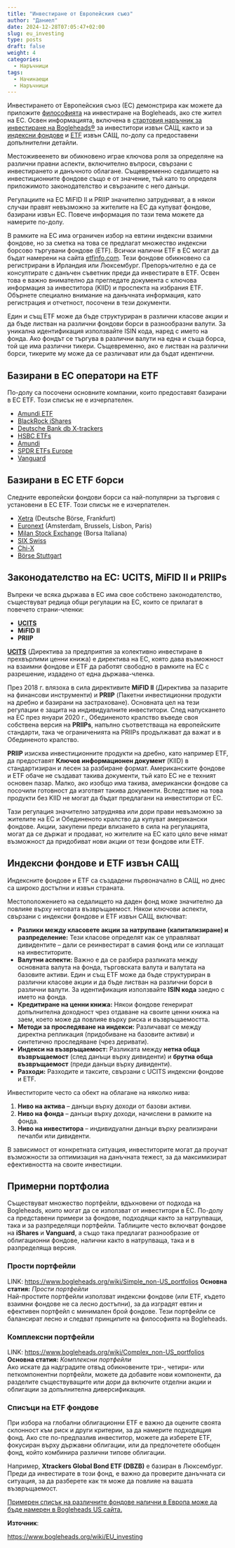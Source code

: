 ```yaml
---
title: "Инвестиране от Европейския съюз"
author: "Даниел"
date: 2024-12-28T07:05:47+02:00
slug: eu_investing
type: posts
draft: false
weight: 4
categories:
  - Наръчници
tags:
  - Начинаещи
  - Наръчници
---
```


Инвестирането от Европейския съюз (ЕС) демонстрира как можете да приложите [философията](/posts/investment_philosophy) на инвестиране на Bogleheads, ако сте жител на ЕС. Освен информацията, включена в [стартовия наръчник за инвестиране на Bogleheads®](/posts/the_beginners_guide_to_passive_investing) за инвеститори извън САЩ, както и за [индексни фондове](/dict/index_fund) и [ETF](/dict/etf) извън САЩ, по-долу са предоставени допълнителни детайли.

Местоживеенето ви обикновено играе ключова роля за определяне на различни правни аспекти, включително въпроси, свързани с инвестирането и данъчното облагане. Същевременно седалището на инвестиционните фондове също е от значение, тъй като то определя приложимото законодателство и свързаните с него данъци.

Регулациите на ЕС MiFID II и PRIIP значително затрудняват, а в някои случаи правят невъзможно за жителите на ЕС да купуват фондове, базирани извън ЕС. Повече информация по тази тема можете да намерите по-долу.

В рамките на ЕС има ограничен избор на евтини индексни взаимни фондове, но за сметка на това се предлагат множество индексни борсово търгувани фондове (ETF). Всички налични ETF в ЕС могат да бъдат намерени на сайта [etfinfo.com](https://www.etfinfo.com/). Тези фондове обикновено са регистрирани в Ирландия или Люксембург. Препоръчително е да се консултирате с данъчен съветник преди да инвестирате в ETF. Освен това е важно внимателно да прегледате документа с ключова информация за инвеститора (KIID) и проспекта на избрания ETF. Обърнете специално внимание на данъчната информация, като регистрация и отчетност, посочени в тези документи.

Един и същ ETF може да бъде структуриран в различни класове акции и да бъде листван на различни фондови борси в разнообразни валути. За уникална идентификация използвайте ISIN кода, наред с името на фонда. Ако фондът се търгува в различни валути на една и съща борса, той ще има различни тикери. Същевременно, ако е листван на различни борси, тикерите му може да се различават или да бъдат идентични.

## Базирани в ЕС оператори на ETF

По-долу са посочени основните компании, които предоставят базирани в ЕС ETF. Този списък не е изчерпателен.

-   [Amundi ETF](https://www.amundietf.com/)
-   [BlackRock iShares](https://ishares.com/)
-   [Deutsche Bank db X-trackers](https://etf.deutscheam.com/GLOBAL/ENG/Entry)
-   [HSBC ETFs](https://www.etf.hsbc.com/)
-   [Amundi](https://about.amundi.com/)
-   [SPDR ETFs Europe](https://www.spdrseurope.com/)
-   [Vanguard](https://www.vanguard.co.uk/)

## Базирани в ЕС ETF борси

Следните европейски фондови борси са най-популярни за търговия с установени в ЕС ETF. Този списък не е изчерпателен.

-   [Xetra](https://www.xetra.com/xetra-en/)  (Deutsche Börse, Frankfurt)
-   [Euronext](https://www.euronext.com/en)  (Amsterdam, Brussels, Lisbon, Paris)
-   [Milan Stock Exchange](https://www.borsaitaliana.it/homepage/homepage.en.htm)  (Borsa Italiana)
-   [SIX Swiss](https://www.six-group.com/exchanges/index_en.html)
-   [Chi-X](https://markets.cboe.com/)
-   [Börse Stuttgart](https://www.boerse-stuttgart.de/en)

## Законодателство на ЕС: UCITS, MiFID II и PRIIPs

Въпреки че всяка държава в ЕС има свое собствено законодателство, съществуват редица общи регулации на ЕС, които се прилагат в повечето страни-членки:

-   **[UCITS](/dict/etf/#%D0%BA%D0%B0%D0%BA%D0%B2%D0%BE-%D0%B5-ucits)**
-   **MiFID II**
-   **PRIIP**

**[UCITS](/dict/etf/#%D0%BA%D0%B0%D0%BA%D0%B2%D0%BE-%D0%B5-ucits)** (Директива за предприятия за колективно инвестиране в прехвърлими ценни книжа) е директива на ЕС, която дава възможност на взаимни фондове и ETF да работят свободно в рамките на ЕС с разрешение, издадено от една държава-членка.

През 2018 г. влязоха в сила директивите **MiFID II** (Директива за пазарите на финансови инструменти) и **PRIIP** (Пакетни инвестиционни продукти на дребно и базирани на застраховане). Основната цел на тези регулации е защита на индивидуалните инвеститори. След напускането на ЕС през януари 2020 г., Обединеното кралство въведе своя собствена версия на **PRIIPs**, напълно съответстваща на европейските стандарти, така че ограниченията на PRIIPs продължават да важат и в Обединеното кралство.

**PRIIP** изисква инвестиционните продукти на дребно, като например ETF, да предоставят **Ключов информационен документ** (KIID) в стандартизиран и лесен за разбиране формат. Американските фондове и ETF обаче не създават такива документи, тъй като ЕС не е техният основен пазар. Малко, ако изобщо има такива, американски фондове са посочили готовност да изготвят такива документи. Вследствие на това продукти без KIID не могат да бъдат предлагани на инвеститори от ЕС.

Тази регулация значително затруднява или дори прави невъзможно за жителите на ЕС и Обединеното кралство да купуват американски фондове. Акции, закупени преди влизането в сила на регулацията, могат да се държат и продават, но жителите на ЕС като цяло вече нямат възможност да придобиват нови акции от тези фондове или ETF.

## Индексни фондове и ETF извън САЩ

Индексните фондове и ETF са създадени първоначално в САЩ, но днес са широко достъпни и извън страната.

Местоположението на седалището на даден фонд може значително да повлияе върху неговата възвръщаемост. Някои ключови аспекти, свързани с индексни фондове и ETF извън САЩ, включват:

-   **Разлики между класовете акции за натрупване (капитализиране) и разпределение:** Тези класове определят как се управляват дивидентите – дали се реинвестират в самия фонд или се изплащат на инвеститорите.
-   **Валутни аспекти:** Важно е да се разбира разликата между основната валута на фонда, търговската валута и валутата на базовите активи. Един и същ ETF може да бъде структуриран в различни класове акции и да бъде листван на различни борси в различни валути. За идентификация използвайте **ISIN кода** заедно с името на фонда.
-   **Кредитиране на ценни книжа:** Някои фондове генерират допълнителна доходност чрез отдаване на своите ценни книжа на заем, което може да повлияе върху риска и възвръщаемостта.
-   **Методи за проследяване на индекси:** Различават се между директна репликация (придобиване на базовите активи) и синтетично проследяване (чрез деривати).
-   **Индекси на възвръщаемост:** Разликата между **нетна обща възвръщаемост** (след данъци върху дивиденти) и **брутна обща възвръщаемост** (преди данъци върху дивиденти).
-   **Разходи:** Разходите и таксите, свързани с UCITS индексни фондове и ETF.

Инвеститорите често са обект на облагане на няколко нива:

1.  **Ниво на актива** – данъци върху доходи от базови активи.
2.  **Ниво на фонда** – данъци върху доходи, начислени в рамките на фонда.
3.  **Ниво на инвеститора** – индивидуални данъци върху реализирани печалби или дивиденти.

В зависимост от конкретната ситуация, инвеститорите могат да проучат възможности за оптимизация на данъчната тежест, за да максимизират ефективността на своите инвестиции.

## Примерни портфолиа

Съществуват множество портфейли, вдъхновени от подхода на Bogleheads, които могат да се използват от инвеститори в ЕС. По-долу са представени примери за фондове, подходящи както за натрупващи, така и за разпределящи портфейли. Таблиците често включват фондове на **iShares** и **Vanguard**, а също така предлагат разнообразие от облигационни фондове, налични както в натрупваща, така и в разпределяща версия.

### **Прости портфейли**
LINK: https://www.bogleheads.org/wiki/Simple_non-US_portfolios
**Основна статия:** _Прости портфейли_  
Най-простите портфейли използват индексни фондове (или ETF, където взаимни фондове не са лесно достъпни), за да изградят евтин и ефективен портфейл с минимален брой фондове. Тези портфейли се балансират лесно и следват принципите на философията на Bogleheads.

### **Комплексни портфейли**
LINK: https://www.bogleheads.org/wiki/Complex_non-US_portfolios
**Основна статия:** _Комплексни портфейли_  
Ако искате да надградите отвъд обикновените три-, четири- или петкомпонентни портфейли, можете да добавите нови компоненти, да разделите съществуващите или дори да включите отделни акции и облигации за допълнителна диверсификация.

### **Списъци на ETF фондове**

При избора на глобални облигационни ETF е важно да оцените своята склонност към риск и други критерии, за да намерите подходящия фонд. Ако сте по-предпазлив инвеститор, можете да изберете ETF, фокусиран върху държавни облигации, или да предпочетете обобщен фонд, който комбинира различни типове облигации.

Например, **Xtrackers Global Bond ETF (DBZB)** е базиран в Люксембург. Преди да инвестирате в този фонд, е важно да проверите данъчната си ситуация, за да разберете как тя може да повлияе на вашата възвръщаемост.

[Примерен списък на различните фондове налични в Европа може да бъде намерен в Bogleheads US сайта.](https://www.bogleheads.org/wiki/EU_investing#Lists_of_ETF_funds)



**Източник**:

https://www.bogleheads.org/wiki/EU_investing

